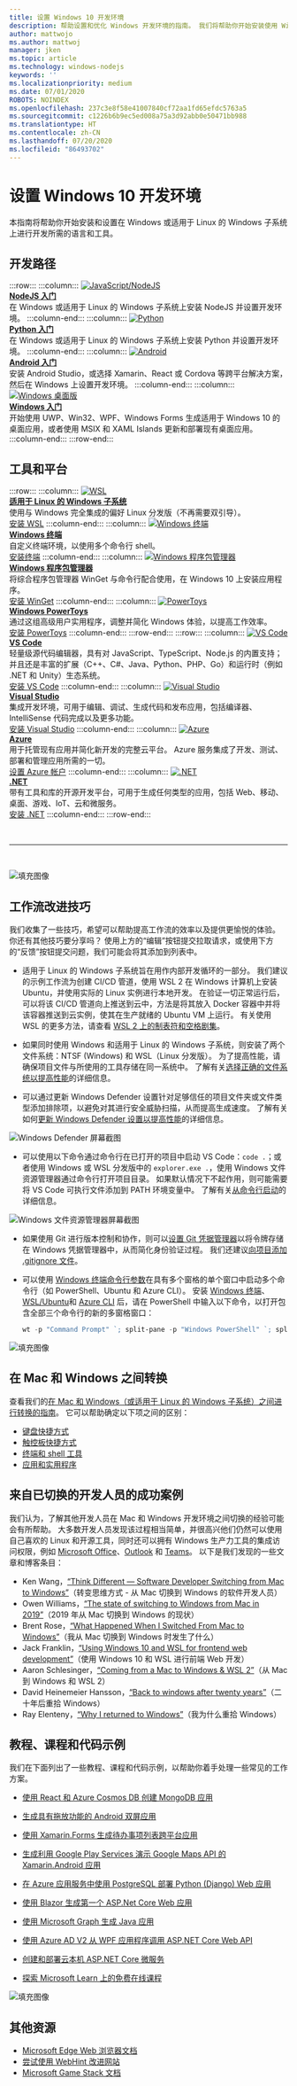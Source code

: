```yaml
---
title: 设置 Windows 10 开发环境
description: 帮助设置和优化 Windows 开发环境的指南。 我们将帮助你开始安装使用 Windows 或适用于 Linux 的 Windows 子系统进行开发所需的语言和工具。
author: mattwojo
ms.author: mattwoj
manager: jken
ms.topic: article
ms.technology: windows-nodejs
keywords: ''
ms.localizationpriority: medium
ms.date: 07/01/2020
ROBOTS: NOINDEX
ms.openlocfilehash: 237c3e8f58e41007840cf72aa1fd65efdc5763a5
ms.sourcegitcommit: c1226b6b9ec5ed008a75a3d92abb0e50471bb988
ms.translationtype: HT
ms.contentlocale: zh-CN
ms.lasthandoff: 07/20/2020
ms.locfileid: "86493702"
---
```

# <a name="set-up-your-windows-10-development-environment"></a>设置 Windows 10 开发环境

本指南将帮助你开始安装和设置在 Windows 或适用于 Linux 的 Windows 子系统上进行开发所需的语言和工具。

## <a name="development-paths"></a>开发路径

:::row:::
    :::column:::
       [![JavaScript/NodeJS](../images/nodejs-logo.png)](https://docs.microsoft.com/windows/nodejs)<br>
        **[NodeJS 入门](https://docs.microsoft.com/windows/nodejs)**<br>
        在 Windows 或适用于 Linux 的 Windows 子系统上安装 NodeJS 并设置开发环境。
    :::column-end:::
    :::column:::
       [![Python](../images/python-logo.png)](https://docs.microsoft.com/windows/python)<br>
        **[Python 入门](https://docs.microsoft.com/windows/python)**<br>
        在 Windows 或适用于 Linux 的 Windows 子系统上安装 Python 并设置开发环境。
    :::column-end:::
    :::column:::
       [![Android](../images/android-logo.png)](https://docs.microsoft.com/windows/android)<br>
        **[Android 入门](https://docs.microsoft.com/windows/android)**<br>
        安装 Android Studio，或选择 Xamarin、React 或 Cordova 等跨平台解决方案，然后在 Windows 上设置开发环境。
    :::column-end:::
    :::column:::
       [![Windows 桌面版](../images/windows-logo.png)](https://docs.microsoft.com/windows/apps/)<br>
        **[Windows 入门](https://docs.microsoft.com/windows/apps/)**<br>
        开始使用 UWP、Win32、WPF、Windows Forms 生成适用于 Windows 10 的桌面应用，或者使用 MSIX 和 XAML Islands 更新和部署现有桌面应用。
    :::column-end:::
:::row-end:::

## <a name="tools-and-platforms"></a>工具和平台

:::row:::
    :::column:::
       [![WSL](../images/windows-linux-dev-env.png)](https://docs.microsoft.com/windows/wsl/)<br>
        **[适用于 Linux 的 Windows 子系统](https://docs.microsoft.com/windows/wsl/)**<br>
        使用与 Windows 完全集成的偏好 Linux 分发版（不再需要双引导）。<br>
        [安装 WSL](https://docs.microsoft.com/windows/wsl/install-win10)
    :::column-end:::
    :::column:::
       [![Windows 终端](../images/terminal.png)](https://docs.microsoft.com/windows/terminal/)<br>
        **[Windows 终端](https://docs.microsoft.com/windows/terminal/)**<br>
        自定义终端环境，以使用多个命令行 shell。
        <br>
        [安装终端](https://www.microsoft.com/p/windows-terminal/9n0dx20hk701?rtc=1&activetab=pivot:overviewtab)
    :::column-end:::
    :::column:::
       [![Windows 程序包管理器](../images/winget.png)](https://docs.microsoft.com/windows/package-manager/)<br>
        **[Windows 程序包管理器](https://docs.microsoft.com/windows/package-manager/)**<br>
        将综合程序包管理器 WinGet 与命令行配合使用，在 Windows 10 上安装应用程序。<br>
        [安装 WinGet](https://docs.microsoft.com/windows/package-manager/winget/#install-winget)
    :::column-end:::
    :::column:::
       [![PowerToys](../images/powertoys.png)](https://github.com/microsoft/PowerToys)<br>
        **[Windows PowerToys](https://github.com/microsoft/PowerToys)**<br>
        通过这组高级用户实用程序，调整并简化 Windows 体验，以提高工作效率。<br>
        [安装 PowerToys](https://github.com/microsoft/PowerToys#installing-and-running-microsoft-powertoys)
    :::column-end:::
:::row-end:::
:::row:::
    :::column:::
       [![VS Code](../images/Vscode.png)](https://code.visualstudio.com/docs)<br>
        **[VS Code](https://code.visualstudio.com/docs)**<br>
        轻量级源代码编辑器，具有对 JavaScript、TypeScript、Node.js 的内置支持；并且还是丰富的扩展（C++、C#、Java、Python、PHP、Go）和运行时（例如 .NET 和 Unity）生态系统。<br>
        [安装 VS Code](https://code.visualstudio.com/download)
    :::column-end:::
    :::column:::
       [![Visual Studio](../images/visualstudio.png)](https://docs.microsoft.com/visualstudio/windows/)<br>
        **[Visual Studio](https://docs.microsoft.com/visualstudio/windows/)**<br>
        集成开发环境，可用于编辑、调试、生成代码和发布应用，包括编译器、IntelliSense 代码完成以及更多功能。<br>
        [安装 Visual Studio](https://docs.microsoft.com/visualstudio/install/install-visual-studio)
    :::column-end:::
    :::column:::
       [![Azure](../images/Azure.png)](https://docs.microsoft.com/azure/guides/developer/azure-developer-guide)<br>
        **[Azure](https://docs.microsoft.com/azure/guides/developer/azure-developer-guide)**<br>
        用于托管现有应用并简化新开发的完整云平台。 Azure 服务集成了开发、测试、部署和管理应用所需的一切。<br>
        [设置 Azure 帐户](https://azure.microsoft.com/free/)
    :::column-end:::
    :::column:::
       [![.NET](../images/net.png)](https://dotnet.microsoft.com/)<br>
        **[.NET](https://docs.microsoft.com/dotnet/standard/get-started/)**<br>
        带有工具和库的开源开发平台，可用于生成任何类型的应用，包括 Web、移动、桌面、游戏、IoT、云和微服务。<br>
        [安装 .NET](https://dotnet.microsoft.com/download)
    :::column-end:::
:::row-end:::

<br>

---

<br>

![填充图像](../images/flashy-office.png)

## <a name="tips-for-improving-your-workflow"></a>工作流改进技巧

我们收集了一些技巧，希望可以帮助提高工作流的效率以及提供更愉悦的体验。 你还有其他技巧要分享吗？ 使用上方的“编辑”按钮提交拉取请求，或使用下方的“反馈”按钮提交问题，我们可能会将其添加到列表中。

* 适用于 Linux 的 Windows 子系统旨在用作内部开发循环的一部分。 我们建议的示例工作流为创建 CI/CD 管道，使用 WSL 2 在 Windows 计算机上安装 Ubuntu，并使用实际的 Linux 实例进行本地开发。 在验证一切正常运行后，可以将该 CI/CD 管道向上推送到云中，方法是将其放入 Docker 容器中并将该容器推送到云实例，使其在生产就绪的 Ubuntu VM 上运行。 有关使用 WSL 的更多方法，请查看 [WSL 2 上的制表符和空格剧集](https://channel9.msdn.com/Shows/Tabs-vs-Spaces/WSL2-Code-faster-on-the-Windows-Subsystem-for-Linux)。

* 如果同时使用 Windows 和适用于 Linux 的 Windows 子系统，则安装了两个文件系统：NTSF (Windows) 和 WSL（Linux 分发版）。 为了提高性能，请确保项目文件与所使用的工具存储在同一系统中。 了解有关[选择正确的文件系统以提高性能](https://docs.microsoft.com/windows/wsl/compare-versions#use-the-linux-file-system-for-faster-performance)的详细信息。

* 可以通过更新 Windows Defender 设置针对足够信任的项目文件夹或文件类型添加排除项，以避免对其进行安全威胁扫描，从而提高生成速度。 了解有关如何[更新 Windows Defender 设置以提高性能](https://docs.microsoft.com/windows/android/defender-settings)的详细信息。

![Windows Defender 屏幕截图](../images/windows-defender-exclusions.png)

* 可以使用以下命令通过命令行在已打开的项目中启动 VS Code：`code .`；或者使用 Windows 或 WSL 分发版中的 `explorer.exe .`，使用 Windows 文件资源管理器通过命令行打开项目目录。 如果默认情况下不起作用，则可能需要将 VS Code 可执行文件添加到 PATH 环境变量中。 了解有关[从命令行启动](https://code.visualstudio.com/docs/editor/command-line#_launching-from-command-line)的详细信息。

![Windows 文件资源管理器屏幕截图](../images/wsl-file-explorer.png)

* 如果使用 Git 进行版本控制和协作，则可以[设置 Git 凭据管理器](https://docs.microsoft.com/windows/wsl/tutorials/wsl-git#git-credential-manager-setup)以将令牌存储在 Windows 凭据管理器中，从而简化身份验证过程。 我们还建议[向项目添加 .gitignore 文件](https://docs.microsoft.com/windows/wsl/tutorials/wsl-git#adding-a-git-ignore-file)。

* 可以使用 [Windows 终端命令行参数](https://docs.microsoft.com/windows/terminal/command-line-arguments?tabs=powershell#multiple-panes)在具有多个窗格的单个窗口中启动多个命令行（如 PowerShell、Ubuntu 和 Azure CLI）。 安装 [Windows 终端](https://docs.microsoft.com/windows/terminal/get-started)、[WSL/Ubuntu](https://docs.microsoft.com/windows/wsl/install-win10)和 [Azure CLI](https://docs.microsoft.com/cli/azure/install-azure-cli?view=azure-cli-latest) 后，请在 PowerShell 中输入以下命令，以打开包含全部三个命令行的新的多窗格窗口：

    ```powershell
    wt -p "Command Prompt" `; split-pane -p "Windows PowerShell" `; split-pane -H wsl.exe
    ```

![填充图像](../images/flashy-office2.png)

## <a name="transitioning-between-mac-and-windows"></a>在 Mac 和 Windows 之间转换

查看我们的[在 Mac 和 Windows（或适用于 Linux 的 Windows 子系统）之间进行转换的指南](https://docs.microsoft.com/windows/dev-environment/mac-to-windows)。 它可以帮助确定以下项之间的区别：

* [键盘快捷方式](https://docs.microsoft.com/windows/dev-environment/mac-to-windows#keyboard-shortcuts)
* [触控板快捷方式](https://docs.microsoft.com/windows/dev-environment/mac-to-windows#trackpad-shortcuts)
* [终端和 shell 工具](https://docs.microsoft.com/windows/dev-environment/mac-to-windows#terminal-and-shell)
* [应用和实用程序](https://docs.microsoft.com/windows/dev-environment/mac-to-windows#apps-and-utilities)

## <a name="stories-from-developers-who-have-switched"></a>来自已切换的开发人员的成功案例

我们认为，了解其他开发人员在 Mac 和 Windows 开发环境之间切换的经验可能会有所帮助。 大多数开发人员发现该过程相当简单，并很高兴他们仍然可以使用自己喜欢的 Linux 和开源工具，同时还可以拥有 Windows 生产力工具的集成访问权限，例如 [Microsoft Office](https://www.microsoft.com/microsoft-365/products-apps-services)、[Outlook](https://www.microsoft.com/microsoft-365/outlook/email-and-calendar-software-microsoft-outlook) 和 [Teams](https://www.microsoft.com/microsoft-365/microsoft-teams/group-chat-software)。 以下是我们发现的一些文章和博客条目：

* Ken Wang，[“Think Different — Software Developer Switching from Mac to Windows”](https://medium.com/@kenwang_57215/software-developer-switching-from-mac-to-windows-66773d331910)（转变思维方式 - 从 Mac 切换到 Windows 的软件开发人员）
* Owen Williams，[“The state of switching to Windows from Mac in 2019”](https://char.gd/blog/2019/the-state-of-switching-to-windows-from-mac-in-2019)（2019 年从 Mac 切换到 Windows 的现状）
* Brent Rose，[“What Happened When I Switched From Mac to Windows”](https://www.wired.com/story/rant-switching-from-mac-to-windows/)（我从 Mac 切换到 Windows 时发生了什么）
* Jack Franklin，[“Using Windows 10 and WSL for frontend web development”](https://www.jackfranklin.co.uk/blog/frontend-development-with-windows-10/)（使用 Windows 10 和 WSL 进行前端 Web 开发）
* Aaron Schlesinger，[“Coming from a Mac to Windows & WSL 2”](https://arschles.com/blog/coming-from-a-mac-to-windows-wsl-2/)（从 Mac 到 Windows 和 WSL 2）
* David Heinemeier Hansson，[“Back to windows after twenty years”](https://m.signalvnoise.com/back-to-windows-after-twenty-years/)（二十年后重拾 Windows）
* Ray Elenteny，[“Why I returned to Windows”](https://dzone.com/articles/why-i-returned-to-windows)（我为什么重拾 Windows）

## <a name="tutorials-courses-and-code-samples"></a>教程、课程和代码示例

我们在下面列出了一些教程、课程和代码示例，以帮助你着手处理一些常见的工作方案。

* [使用 React 和 Azure Cosmos DB 创建 MongoDB 应用](https://docs.microsoft.com/azure/cosmos-db/tutorial-develop-mongodb-react)

* [生成具有拖放功能的 Android 双屏应用](https://docs.microsoft.com/dual-screen/android/samples)

* [使用 Xamarin.Forms 生成待办事项列表跨平台应用](https://docs.microsoft.com/samples/xamarin/xamarin-forms-samples/todo/)

* [生成利用 Google Play Services 演示 Google Maps API 的 Xamarin.Android 应用](https://docs.microsoft.com/samples/xamarin/xamarin-forms-samples/todo/)

* [在 Azure 应用服务中使用 PostgreSQL 部署 Python (Django) Web 应用](https://docs.microsoft.com/azure/app-service/containers/tutorial-python-postgresql-app?tabs=bash)

* [使用 Blazor 生成第一个 ASP.Net Core Web 应用](https://docs.microsoft.com/aspnet/core/tutorials/build-your-first-blazor-app?view=aspnetcore-3.1)

* [使用 Microsoft Graph 生成 Java 应用](https://docs.microsoft.com/graph/tutorials/java)

* [使用 Azure AD V2 从 WPF 应用程序调用 ASP.NET Core Web API](https://docs.microsoft.com/samples/azure-samples/active-directory-dotnet-native-aspnetcore-v2/calling-an-aspnet-core-web-api-from-a-wpf-application-using-azure-ad-v2/?view=aspnetcore-3.1)

* [创建和部署云本机 ASP.NET Core 微服务](https://docs.microsoft.com/learn/modules/microservices-aspnet-core/?view=aspnetcore-3.1)

* [探索 Microsoft Learn 上的免费在线课程](https://docs.microsoft.com/learn/browse/)

![填充图像](../images/flashy-office3.png)

## <a name="additional-resources"></a>其他资源

* [Microsoft Edge Web 浏览器文档](https://docs.microsoft.com/microsoft-edge/)
* [尝试使用 WebHint 改进网站](https://webhint.io/)
* [Microsoft Game Stack 文档](https://docs.microsoft.com/gaming/)
